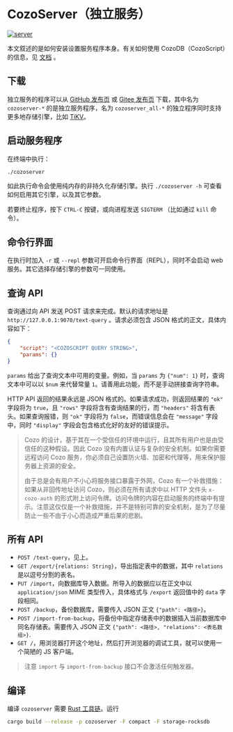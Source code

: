 # CozoServer（独立服务）

[![server](https://img.shields.io/github/v/release/cozodb/cozo)](https://github.com/cozodb/cozo/releases)

本文叙述的是如何安装设置服务程序本身。有关如何使用 CozoDB（CozoScript）的信息，见 [文档](https://docs.cozodb.org/zh_CN/latest/index.html) 。

## 下载

独立服务的程序可以从 [GitHub 发布页](https://github.com/cozodb/cozo/releases) 或 [Gitee 发布页](https://gitee.com/cozodb/cozo/releases) 下载，其中名为 `cozoserver-*` 的是独立服务程序，名为 `cozoserver_all-*` 的独立程序同时支持更多地存储引擎，比如 [TiKV](https://tikv.org/)。

## 启动服务程序

在终端中执行：

```bash
./cozoserver
```

如此执行命令会使用纯内存的非持久化存储引擎。执行 `./cozoserver -h` 可查看如何启用其它引擎，以及其它参数。

若要终止程序，按下 `CTRL-C` 按键，或向进程发送 `SIGTERM` （比如通过 `kill` 命令）。

## 命令行界面

在执行时加入 `-r` 或 `--repl` 参数可开启命令行界面（REPL），同时不会启动 web 服务。其它选择存储引擎的参数可一同使用。

## 查询 API

查询通过向 API 发送 POST 请求来完成。默认的请求地址是 `http://127.0.0.1:9070/text-query` 。请求必须包含 JSON 格式的正文，具体内容如下：
```json
{
    "script": "<COZOSCRIPT QUERY STRING>",
    "params": {}
}
```
`params` 给出了查询文本中可用的变量。例如，当 `params` 为 `{"num": 1}` 时，查询文本中可以以 `$num` 来代替常量 `1`。请善用此功能，而不是手动拼接查询字符串。

HTTP API 返回的结果永远是 JSON 格式的。如果请求成功，则返回结果的 `"ok"` 字段将为 `true`，且 `"rows"` 字段将含有查询结果的行，而 `"headers"` 将含有表头。如果查询报错，则 `"ok"` 字段将为 `false`，而错误信息会在 `"message"` 字段中，同时 `"display"` 字段会包含格式化好的友好的错误提示。

> Cozo 的设计，基于其在一个受信任的环境中运行，且其所有用户也是由受信任的这种假设。因此 Cozo 没有内置认证与复杂的安全机制。如果你需要远程访问 Cozo 服务，你必须自己设置防火墙、加密和代理等，用来保护服务器上资源的安全。
> 
> 由于总是会有用户不小心将服务接口暴露于外网，Cozo 有一个补救措施：如果从非回传地址访问 Cozo，则必须在所有请求中以 HTTP 文件头 `x-cozo-auth` 的形式附上访问令牌。访问令牌的内容在启动服务的终端中有提示。注意这仅仅是一个补救措施，并不是特别可靠的安全机制，是为了尽量防止一些不由于小心而造成严重后果的悲剧。

## 所有 API

* `POST /text-query`，见上。
* `GET /export/{relations: String}`，导出指定表中的数据，其中 `relations` 是以逗号分割的表名。
* `PUT /import`，向数据库导入数据。所导入的数据应以在正文中以 `application/json` MIME 类型传入，具体格式与 `/export` 返回值中的 `data` 字段相同。
* `POST /backup`，备份数据库，需要传入 JSON 正文 `{"path": <路径>}`。
* `POST /import-from-backup`，将备份中指定存储表中的数据插入当前数据库中同名存储表。需要传入 JSON 正文 `{"path": <路径>, "relations": <表名数组>}`.
* `GET /`，用浏览器打开这个地址，然后打开浏览器的调试工具，就可以使用一个简陋的 JS 客户端。

> 注意 `import` 与 `import-from-backup` 接口不会激活任何触发器。


## 编译

编译 `cozoserver` 需要 [Rust 工具链](https://rustup.rs)。运行

```bash
cargo build --release -p cozoserver -F compact -F storage-rocksdb
```
